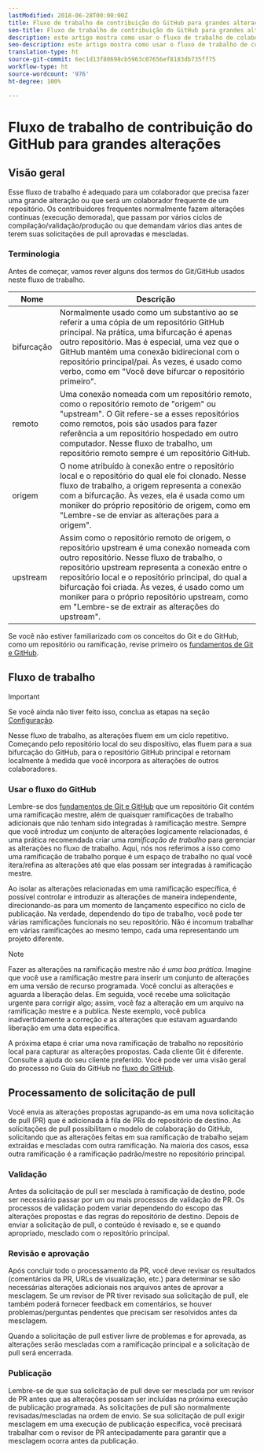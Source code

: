 ```yaml
---
lastModified: 2018-06-28T00:00:00Z
title: Fluxo de trabalho de contribuição do GitHub para grandes alterações
seo-title: Fluxo de trabalho de contribuição do GitHub para grandes alterações na documentação da Adobe
description: este artigo mostra como usar o fluxo de trabalho de colaborador "principal" para fazer contribuições à documentação da Adobe.
seo-description: este artigo mostra como usar o fluxo de trabalho de colaborador "principal" para fazer contribuições à documentação da Adobe.
translation-type: ht
source-git-commit: 6ec1d13f80698cb5963c07656ef8183db735ff75
workflow-type: ht
source-wordcount: '976'
ht-degree: 100%

---
```



# Fluxo de trabalho de contribuição do GitHub para grandes alterações

<!--
>[!IMPORTANT]
>All repositories that publish to docs.adobe.com have adopted the [Adobe Open Source Code of Conduct](../../code-of-conduct.md) or the [.NET Foundation Code of Conduct](https://dotnetfoundation.org/code-of-conduct). For more information, see the [Contributing](../../contributing.md) article.
>
> Minor corrections or clarifications to documentation and code examples in public repositories are covered by the [Adobe Documentation Terms of Use](https://www.adobe.com/legal/terms.html). New or significant changes generate a comment in the pull request, asking you to submit an online Contribution License Agreement (CLA) if you are not an employee of Adobe. We need you to complete the online form before we can review or accept your pull request.
--->

## Visão geral

Esse fluxo de trabalho é adequado para um colaborador que precisa fazer uma grande alteração ou que será um colaborador frequente de um repositório. Os contribuidores frequentes normalmente fazem alterações contínuas (execução demorada), que passam por vários ciclos de compilação/validação/produção ou que demandam vários dias antes de terem suas solicitações de pull aprovadas e mescladas.

### Terminologia

Antes de começar, vamos rever alguns dos termos do Git/GitHub usados neste fluxo de trabalho.

| Nome | Descrição |
|-----------|-------------|
| bifurcação | Normalmente usado como um substantivo ao se referir a uma cópia de um repositório GitHub principal. Na prática, uma bifurcação é apenas outro repositório. Mas é especial, uma vez que o GitHub mantém uma conexão bidirecional com o repositório principal/pai. Às vezes, é usado como verbo, como em &quot;Você deve bifurcar o repositório primeiro&quot;. |
| remoto | Uma conexão nomeada com um repositório remoto, como o repositório remoto de &quot;origem&quot; ou &quot;upstream&quot;. O Git refere-se a esses repositórios como remotos, pois são usados para fazer referência a um repositório hospedado em outro computador. Nesse fluxo de trabalho, um repositório remoto sempre é um repositório GitHub. |
| origem | O nome atribuído à conexão entre o repositório local e o repositório do qual ele foi clonado. Nesse fluxo de trabalho, a origem representa a conexão com a bifurcação. Às vezes, ela é usada como um moniker do próprio repositório de origem, como em &quot;Lembre-se de enviar as alterações para a origem&quot;. |
| upstream | Assim como o repositório remoto de origem, o repositório upstream é uma conexão nomeada com outro repositório. Nesse fluxo de trabalho, o repositório upstream representa a conexão entre o repositório local e o repositório principal, do qual a bifurcação foi criada. Às vezes, é usado como um moniker para o próprio repositório upstream, como em &quot;Lembre-se de extrair as alterações do upstream&quot;. |

Se você não estiver familiarizado com os conceitos do Git e do GitHub, como um repositório ou ramificação, revise primeiro os [fundamentos de Git e GitHub](git-fundamentals.md).

## Fluxo de trabalho

>[!IMPORTANT]
> Se você ainda não tiver feito isso, conclua as etapas na seção [Configuração](github-signup.md).

Nesse fluxo de trabalho, as alterações fluem em um ciclo repetitivo. Começando pelo repositório local do seu dispositivo, elas fluem para a sua bifurcação do GitHub, para o repositório GitHub principal e retornam localmente à medida que você incorpora as alterações de outros colaboradores.

### Usar o fluxo do GitHub

Lembre-se dos [fundamentos de Git e GitHub](git-fundamentals.md) que um repositório Git contém uma ramificação mestre, além de quaisquer ramificações de trabalho adicionais que não tenham sido integradas à ramificação mestre. Sempre que você introduz um conjunto de alterações logicamente relacionadas, é uma prática recomendada criar uma *ramificação de trabalho* para gerenciar as alterações no fluxo de trabalho. Aqui, nós nos referimos a isso como uma ramificação de trabalho porque é um espaço de trabalho no qual você itera/refina as alterações até que elas possam ser integradas à ramificação mestre.

Ao isolar as alterações relacionadas em uma ramificação específica, é possível controlar e introduzir as alterações de maneira independente, direcionando-as para um momento de lançamento específico no ciclo de publicação. Na verdade, dependendo do tipo de trabalho, você pode ter várias ramificações funcionais no seu repositório. Não é incomum trabalhar em várias ramificações ao mesmo tempo, cada uma representando um projeto diferente.

>[!NOTE]
>
>Fazer as alterações na ramificação mestre não *é uma boa prática*. Imagine que você use a ramificação mestre para inserir um conjunto de alterações em uma versão de recurso programada. Você conclui as alterações e aguarda a liberação delas. Em seguida, você recebe uma solicitação urgente para corrigir algo; assim, você faz a alteração em um arquivo na ramificação mestre e a publica. Neste exemplo, você publica inadvertidamente a correção *e* as alterações que estavam aguardando liberação em uma data específica.

A próxima etapa é criar uma nova ramificação de trabalho no repositório local para capturar as alterações propostas. Cada cliente Git é diferente. Consulte a ajuda do seu cliente preferido. Você pode ver uma visão geral do processo no Guia do GitHub no [fluxo do GitHub](https://guides.github.com/introduction/flow/).

## Processamento de solicitação de pull

Você envia as alterações propostas agrupando-as em uma nova solicitação de pull (PR) que é adicionada à fila de PRs do repositório de destino. As solicitações de pull possibilitam o modelo de colaboração do GitHub, solicitando que as alterações feitas em sua ramificação de trabalho sejam extraídas e mescladas com outra ramificação. Na maioria dos casos, essa outra ramificação é a ramificação padrão/mestre no repositório principal.

### Validação

Antes da solicitação de pull ser mesclada à ramificação de destino, pode ser necessário passar por um ou mais processos de validação de PR. Os processos de validação podem variar dependendo do escopo das alterações propostas e das regras do repositório de destino. Depois de enviar a solicitação de pull, o conteúdo é revisado e, se e quando apropriado, mesclado com o repositório principal.

### Revisão e aprovação

Após concluir todo o processamento da PR, você deve revisar os resultados (comentários da PR, URLs de visualização, etc.) para determinar se são necessárias alterações adicionais nos arquivos antes de aprovar a mesclagem. Se um revisor de PR tiver revisado sua solicitação de pull, ele também poderá fornecer feedback em comentários, se houver problemas/perguntas pendentes que precisam ser resolvidos antes da mesclagem.

Quando a solicitação de pull estiver livre de problemas e for aprovada, as alterações serão mescladas com a ramificação principal e a solicitação de pull será encerrada.

### Publicação

Lembre-se de que sua solicitação de pull deve ser mesclada por um revisor de PR antes que as alterações possam ser incluídas na próxima execução de publicação programada. As solicitações de pull são normalmente revisadas/mescladas na ordem de envio. Se sua solicitação de pull exigir mesclagem em uma execução de publicação específica, você precisará trabalhar com o revisor de PR antecipadamente para garantir que a mesclagem ocorra antes da publicação.
